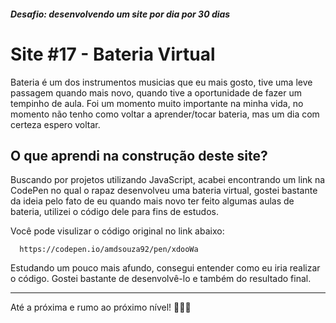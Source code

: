 ##### Desafio: desenvolvendo um site por dia por 30 dias

# Site #17 - Bateria Virtual

Bateria é um dos instrumentos musicias que eu mais gosto, tive uma leve passagem quando mais novo, quando tive a oportunidade de fazer um tempinho de aula. Foi um momento muito importante na minha vida, no momento não tenho como voltar a aprender/tocar bateria, mas um dia com certeza espero voltar.

## O que aprendi na construção deste site?

Buscando por projetos utilizando JavaScript, acabei encontrando um link na CodePen
no qual o rapaz desenvolveu uma bateria virtual, gostei bastante da ideia pelo fato
de eu quando mais novo ter feito algumas aulas de bateria, utilizei o código dele para
fins de estudos.

Você pode visulizar o código original no link abaixo:

```
  https://codepen.io/amdsouza92/pen/xdooWa
```

Estudando um pouco mais afundo, consegui entender como eu iria realizar o código. Gostei bastante de desenvolvê-lo e também do resultado final.

---

Até a próxima e rumo ao próximo nível! 💜💜💜
